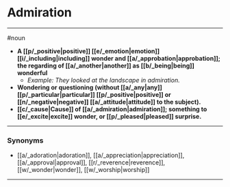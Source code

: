 # Admiration
---
#noun
- **A [[p/_positive|positive]] [[e/_emotion|emotion]] [[i/_including|including]] wonder and [[a/_approbation|approbation]]; the regarding of [[a/_another|another]] as [[b/_being|being]] wonderful**
	- _Example: They looked at the landscape in admiration._
- **Wondering or questioning (without [[a/_any|any]] [[p/_particular|particular]] [[p/_positive|positive]] or [[n/_negative|negative]] [[a/_attitude|attitude]] to the subject).**
- **[[c/_cause|Cause]] of [[a/_admiration|admiration]]; something to [[e/_excite|excite]] wonder, or [[p/_pleased|pleased]] surprise.**
---
### Synonyms
- [[a/_adoration|adoration]], [[a/_appreciation|appreciation]], [[a/_approval|approval]], [[r/_reverence|reverence]], [[w/_wonder|wonder]], [[w/_worship|worship]]
---
